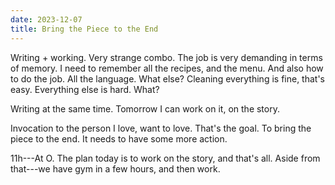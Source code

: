 ```yaml
---
date: 2023-12-07
title: Bring the Piece to the End
---
```


Writing + working. Very strange combo. The job is very demanding in terms of memory. I need to remember all the recipes, and the menu. And also how to do the job. All the language. What else? Cleaning everything is fine, that's easy. Everything else is hard. What?

Writing at the same time. Tomorrow I can work on it, on the story.

Invocation to the person I love, want to love. That's the goal. To bring the piece to the end. It needs to have some more action.

11h---At O. The plan today is to work on the story, and that's all. Aside from that---we have gym in a few hours, and then work.
